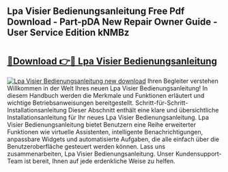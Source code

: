 ## Lpa Visier Bedienungsanleitung Free Pdf Download - Part-pDA New Repair Owner Guide - User Service Edition kNMBz

# <h2><a href="http://df5ix1b.blite.top/?on=Lpa+Visier+Bedienungsanleitung">🔗Download 👉🔴 Lpa Visier Bedienungsanleitung</a></h2>

[![Lpa Visier Bedienungsanleitung new download](https://i.imgur.com/lujVjoI.png)](http://df5ix1b.blite.top/?on=Lpa+Visier+Bedienungsanleitung)
Ihren Begleiter verstehen Willkommen in der Welt Ihres neuen Lpa Visier Bedienungsanleitung! In diesem Handbuch werden die Merkmale und Funktionen erläutert und wichtige Betriebsanweisungen bereitgestellt. Schritt-für-Schritt-Installationsanleitung Dieser Abschnitt enthält eine klare und übersichtliche Installationsanleitung für Ihr neues Lpa Visier Bedienungsanleitung. Lpa Visier Bedienungsanleitung bietet Benutzern eine Reihe erweiterter Funktionen wie virtuelle Assistenten, intelligente Benachrichtigungen, anpassbare Widgets und automatisierte Aufgaben, die alle einfach über die Benutzeroberfläche gesteuert werden können. Lass uns zusammenarbeiten, Lpa Visier Bedienungsanleitung. Unser Kundensupport-Team ist bereit, Ihnen auf jede erdenkliche Weise zu helfen.
